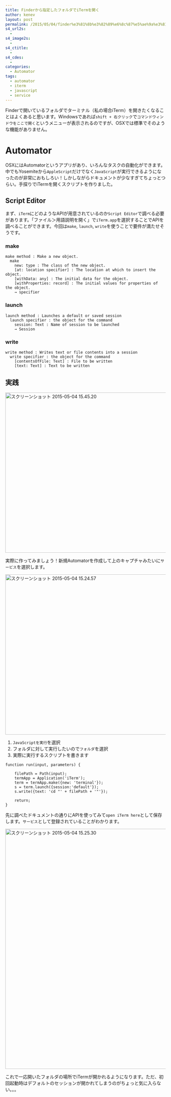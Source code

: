 ```yaml
---
title: Finderから指定したフォルダでiTermを開く
author: kenev
layout: post
permalink: /2015/05/04/finder%e3%81%8b%e3%82%89%e6%8c%87%e5%ae%9a%e3%81%97%e3%81%9f%e3%83%95%e3%82%a9%e3%83%ab%e3%83%80%e3%81%a7iterm%e3%82%92%e9%96%8b%e3%81%8f/
s4_url2s:
  - 
s4_image2s:
  - 
s4_ctitle:
  - 
s4_cdes:
  - 
categories:
  - Automator
tags:
  - automator
  - iterm
  - javascript
  - service
---
```

Finderで開いているフォルダでターミナル（私の場合iTerm）を開きたくなることはよくあると思います。Windowsであれば`shift + 右クリック`で`コマンドウィンドウをここで開く`というメニューが表示されるのですが、OSXでは標準でそのような機能がありません。

# Automator

OSXにはAutomatorというアプリがあり、いろんなタスクの自動化ができます。中でもYosemiteから`AppleScript`だけでなく`JavaScript`が実行できるようになったのが非常におもしろい！しかしながらドキュメントが少なすぎてちょっとつらい。手探りでiTermを開くスクリプトを作りました。

## Script Editor

まず、`iTerm`にどのようなAPIが用意されているのか`Script Editor`で調べる必要があります。「ファイル＞用語説明を開く」で`iTerm.app`を選択することでAPIを調べることができます。今回は`make`, `launch`, `write`を使うことで要件が満たせそうです。

### make

    make method : Make a new object.
      make
        new: type : The class of the new object.
        [at: location specifier] : The location at which to insert the object.
        [withData: any] : The initial data for the object.
        [withProperties: record] : The initial values for properties of the object.
        → specifier
    

### launch

    launch method : Launches a default or saved session
      launch specifier : the object for the command
        session: Text : Name of session to be launched
        → Session
    

### write

    write method : Writes text or file contents into a session
      write specifier : the object for the command
        [contentsOfFile: Text] : File to be written
        [text: Text] : Text to be written
    

## 実践

[<img src="http://kenev.net/wp-content/uploads/2015/05/ee11a998ab3eefd5d0d9cb7d897a7261-1024x780.png" alt="スクリーンショット 2015-05-04 15.45.20" width="660" height="503" class="alignnone size-large wp-image-348" />][1]

実際に作ってみましょう！新規Automatorを作成して上のキャプチャみたいに`サービス`を選択します。

[<img src="http://kenev.net/wp-content/uploads/2015/05/9e98000bafb0f809e1de2f0ff4ab7362-1024x780.png" alt="スクリーンショット 2015-05-04 15.24.57" width="660" height="503" class="alignnone size-large wp-image-349" />][2]

  1. `JavaScriptを実行`を選択
  2. フォルダに対して実行したいので`フォルダ`を選択
  3. 実際に実行するスクリプトを書きます

<pre><code class="js">function run(input, parameters) {

    filePath = Path(input);
    termApp = Application('iTerm');
    term = termApp.make({new: 'terminal'});
    s = term.launch({session:'default'});
    s.write({text: 'cd "' + filePath + '"'});

    return;
}
</code></pre>

先に調べたドキュメントの通りにAPIを使ってみて`open iTerm here`として保存します。`サービス`として登録されていることがわかります。

[<img src="http://kenev.net/wp-content/uploads/2015/05/20c82d6f3ce7e2f935e23a96df58d1c9.png" alt="スクリーンショット 2015-05-04 15.25.30" width="942" height="754" class="alignnone size-full wp-image-350" />][3]

これで一応開いたフォルダの場所でiTermが開かれるようになります。ただ、初回起動時はデフォルトのセッションが開かれてしまうのがちょっと気に入らない。。。

 [1]: http://kenev.net/wp-content/uploads/2015/05/ee11a998ab3eefd5d0d9cb7d897a7261.png
 [2]: http://kenev.net/wp-content/uploads/2015/05/9e98000bafb0f809e1de2f0ff4ab7362.png
 [3]: http://kenev.net/wp-content/uploads/2015/05/20c82d6f3ce7e2f935e23a96df58d1c9.png